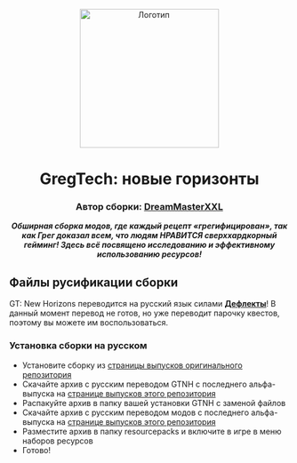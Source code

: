 <p align="center"><img src="https://www.gtnewhorizons.com/images/big_gnd.webp" height="250" alt="Логотип"></p>
<h1 align="center">GregTech: новые горизонты</h1>
<h3 align="center"><b>Автор сборки: <a href="https://github.com/Dream-Master">DreamMasterXXL</a></b></h3>
<p align="center"><b><i>Обширная сборка модов, где каждый рецепт «грегифицирован», так как Грег доказал всем, что людям НРАВИТСЯ сверххардкорный гейминг! Здесь всё посвящено исследованию и эффективному использованию ресурсов!</i></b></p>

## Файлы русификации сборки

GT: New Horizons переводится на русский язык силами [**Дефлекты**](https://github.com/RushanM)! В данный момент перевод не готов, но уже переводит парочку квестов, поэтому вы можете им воспользоваться.

### Установка сборки на русском

* Установите сборку из [страницы выпусков оригинального репозитория](https://github.com/ThePansmith/Monifactory/releases/)
* Скачайте архив с русским переводом GTNH с последнего альфа-выпуска на [странице выпусков этого репозитория](https://github.com/RushanM/Minecraft-Mods-Russian-Translation/releases)
* Распакуйте архив в папку вашей установки GTNH с заменой файлов
* Скачайте архив с русским переводом модов с последнего альфа-выпуска на [странице выпусков этого репозитория](https://github.com/RushanM/Minecraft-Mods-Russian-Translation/releases)
* Разместите архив в папку resourcepacks и включите в игре в меню наборов ресурсов
* Готово!
